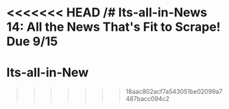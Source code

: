 <<<<<<< HEAD
/# Its-all-in-News
14: All the News That's Fit to Scrape!  Due 9/15
=======
# Its-all-in-New
>>>>>>> 18aac802acf7a543051be02099a7487bacc094c2
